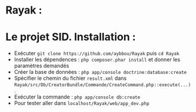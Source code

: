 Rayak :
=======
Le projet SID.
Installation :
==============
- Exécuter ``git clone https://github.com/aybbou/Rayak`` puis ``cd Rayak``
- Installer les dépendences : ``php composer.phar install`` et donner les paramètres demandés
- Créer la base de données : ``php app/console doctrine:database:create``
- Spécifier le chemin du fichier ``result.xml`` dans ``Rayak/src/Db/CreatorBundle/Commande/CreateCommand.php::execute(...)``.
- Exécuter la commande : ``php app/console db:create``
- Pour tester aller dans ``localhost/Rayak/web/app_dev.php``

